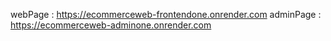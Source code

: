 webPage : https://ecommerceweb-frontendone.onrender.com
adminPage : https://ecommerceweb-adminone.onrender.com
